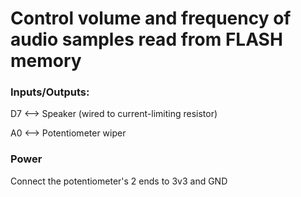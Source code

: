# Control volume and frequency of audio samples read from FLASH memory

### Inputs/Outputs:
D7 <--> Speaker (wired to current-limiting resistor)

A0 <--> Potentiometer wiper

### Power
Connect the potentiometer's 2 ends to 3v3 and GND
